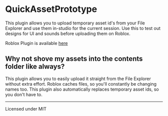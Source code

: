 # QuickAssetPrototype

This plugin allows you to upload temporary asset id's from your File Explorer
and use them in-studio for the current session. Use this to test out designs
for UI and sounds before uploading them on Roblox.

Roblox Plugin is available [here](https://www.roblox.com/library/12628397346/Quick-Asset-Prototype)

## Why not shove my assets into the contents folder like always?
This plugin allows you to easily upload it straight from the File Explorer without
extra effort. Roblox caches files, so you'll constantly be changing names too.
This plugin also automatically replaces temporary asset ids, so you don't have to.

---

Licensed under MIT
